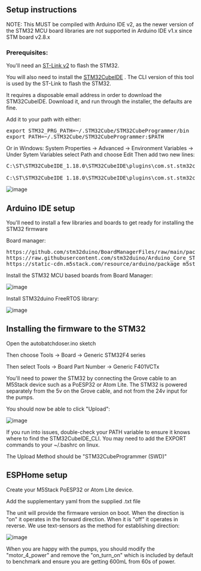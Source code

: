 ## Setup instructions

NOTE: This MUST be compiled with Arduino IDE v2, as the newer version of the STM32 MCU board libraries are not supported in Arduino IDE v1.x since STM board v2.8.x

### Prerequisites:

You'll need an [ST-Link v2](https://www.aliexpress.com/item/1005003575620794.html?spm=a2g0o.order_list.order_list_main.61.4fa01802JWw688) to flash the STM32.

You will also need to install the [STM32CubeIDE](https://www.st.com/en/development-tools/stm32cubeide.html) . The CLI version of this tool is used by the ST-Link to flash the STM32.

It requires a disposable email address in order to download the STM32CubeIDE. Download it, and run through the installer, the defaults are fine.

Add it to your path with either:
<pre>export STM32_PRG_PATH=~/.STM32Cube/STM32CubeProgrammer/bin
export PATH=~/.STM32Cube/STM32CubeProgrammer:$PATH</pre>

Or in Windows:
System Properties -> Advanced -> Environment Variables -> Under Sytem Variables select Path and choose Edit
Then add two new lines:
<pre>
C:\ST\STM32CubeIDE_1.18.0\STM32CubeIDE\plugins\com.st.stm32cube.ide.mcu.externaltools.cubeprogrammer.win32_2.2.100.202412061334\tools

C:\ST\STM32CubeIDE_1.18.0\STM32CubeIDE\plugins\com.st.stm32cube.ide.mcu.externaltools.cubeprogrammer.win32_2.2.100.202412061334\tools\bin
</pre>
![image](https://github.com/user-attachments/assets/a79c1623-8015-485b-ab69-3b8f9bc2ad2f)

## Arduino IDE setup

You'll need to install a few libraries and boards to get ready for installing the STM32 firmware

Board manager:
<pre>
https://github.com/stm32duino/BoardManagerFiles/raw/main/package_stmicroelectronics_index.json
https://raw.githubusercontent.com/stm32duino/Arduino_Core_STM32/refs/heads/main/package.json
https://static-cdn.m5stack.com/resource/arduino/package_m5stack_index.json
</pre>

Install the STM32 MCU based boards from Board Manager:

![image](https://github.com/user-attachments/assets/015923ab-6cc1-43ed-93c8-881c7364a0dc)

Install STM32duino FreeRTOS library:

![image](https://github.com/user-attachments/assets/b00f7875-fa54-4326-bcdf-e583048261f7)

## Installing the firmware to the STM32

Open the autobatchdoser.ino sketch

Then choose Tools -> Board -> Generic STM32F4 series

Then select Tools -> Board Part Number -> Generic F401VCTx

You'll need to power the STM32 by connecting the Grove cable to an M5Stack device such as a PoESP32 or Atom Lite. The STM32 is powered separately from the 5v on the Grove cable, and not from the 24v input for the pumps.

You should now be able to click "Upload":

![image](https://github.com/user-attachments/assets/3deb2927-0cb5-4116-94a1-d1e79448044b)

If you run into issues, double-check your PATH variable to ensure it knows where to find the STM32CubeIDE_CLI. You may need to add the EXPORT commands to your ~/.bashrc on linux.

The Upload Method should be "STM32CubeProgrammer (SWD)"

## ESPHome setup

Create your M5Stack PoESP32 or Atom Lite device.

Add the supplementary yaml from the supplied .txt file

The unit will provide the firmware version on boot. When the direction is "on" it operates in the forward direction. When it is "off" it operates in reverse. We use text-sensors as the method for establishing direction:

![image](https://github.com/user-attachments/assets/b5280282-fa53-4f75-9780-80af478b2000)

When you are happy with the pumps, you should modify the "motor_4_power" and remove the "on_turn_on" which is included by default to benchmark and ensure you are getting 600mL from 60s of power.
